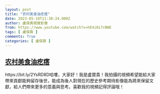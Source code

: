 ```yaml
---
layout: post
title: "农村美食油疙瘩"
date: 2023-05-18T11:30:24.000Z
author: 盧保貴視覺影像
from: https://www.youtube.com/watch?v=hE4i0i7cNWE
tags: [ 盧保貴 ]
comments: True
categories: [ 盧保貴 ]
---
```

<!--1684409424000-->
[农村美食油疙瘩](https://www.youtube.com/watch?v=hE4i0i7cNWE)
------

<div>
https://bit.ly/2YsRD8D哈嘍，大家好！我是盧寶貴！我拍攝的視頻希望能給大家帶來貢獻能夠留存後世，能成為後人對現在的歷史參考期待影像能為將來保留文獻，給人們帶來更多的意義與思考。喜歡我的視頻記得評論哦！
</div>
